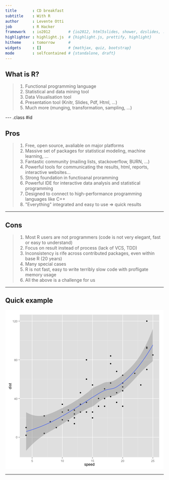 ```yaml
---
title       : CD breakfast 
subtitle    : With R
author      : Levente Otti
job         : R Hacker
framework   : io2012        # {io2012, html5slides, shower, dzslides, ...}
highlighter : highlight.js  # {highlight.js, prettify, highlight}
hitheme     : tomorrow      # 
widgets     : []            # {mathjax, quiz, bootstrap}
mode        : selfcontained # {standalone, draft}
---
```


## What is R?

> 1. Functional programming language
> 2. Statistical and data mining tool
> 3. Data Visualisation tool
> 4. Presentation tool (Knitr, Slides, Pdf, Html, ...)
> 5. Much more (munging, transformation, sampling, ...)

--- .class #id 

## Pros
> 1. Free, open source, avaliable on major platforms
> 2. Massive set of packages for statistical modeling, machine learning, ...
> 3. Fantastic community (mailing lists, stackoverflow, BURN, ...)
> 4. Powerful tools for communicating the results, html, reports, interactive websites...
> 5. Strong foundation in functioanal proramming
> 6. Powerful IDE for interactive data analysis and statistical programming
> 7. Designed to connect to high-performance programming languages like C++ 
> 8. "Everything" integrated and easy to use => quick results

---

## Cons

> 1. Most R users are not programmers (code is not very elegant, fast or easy to understand)
> 2. Focus on result instead of process (lack of VCS, TDD)
> 3. Inconsistency is rife across contributed packages, even within base R (20 years)
> 4. Many special cases
> 5. R is not fast, easy to write terribly slow code with profligate memory usage
> 6. All the above is a challenge for us

---

## Quick example

![plot of chunk unnamed-chunk-1](figure/unnamed-chunk-1.png) 

---
